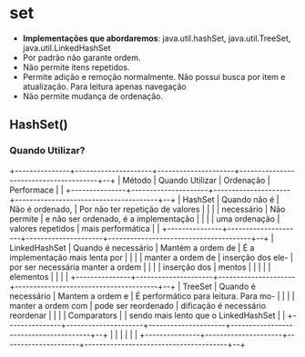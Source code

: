 # set

* **Implementações que abordaremos**: java.util.hashSet, java.util.TreeSet, java.util.LinkedHashSet
* Por padrão não garante ordem.
* Não permite itens repetidos.
* Permite adição e remoção normalmente. Não possui busca por item e atualização. Para leitura apenas navegação
* Não permite mudança de ordenação.

## HashSet()

### Quando Utilizar?
+---------------+---------------------+---------------------+---------------------------------------+--+
| Método        | Quando Utilizar     | Ordenação           | Performace                            |  |
+---------------+---------------------+---------------------+---------------------------------------+--+
| HashSet       | Quando não é        | Não é ordenado,     | Por não ter repetição de valores      |  |
|               | necessário          | Não permite         | e não ser ordenado, é a implementação |  |
|               | uma ordenação       | valores repetidos   | mais performática                     |  |
+---------------+---------------------+---------------------+---------------------------------------+--+
| LinkedHashSet | Quando é necessário | Mantém a ordem de   | É a implementação mais lenta por      |  |
|               | manter a ordem de   | inserção dos ele-   | por ser necessária manter a ordem     |  |
|               | inserção dos        | mentos              |                                       |  |
|               | elementos           |                     |                                       |  |
+---------------+---------------------+---------------------+---------------------------------------+--+
| TreeSet       | Quando é necessário | Mantem a ordem e    | É performático para leitura. Para mo- |  |
|               | manter a ordem com  | pode ser reordenado | dificação é necessário reordenar      |  |
|               | Comparators         |                     | sendo mais lento que o LinkedHashSet  |  |
+---------------+---------------------+---------------------+---------------------------------------+--+
|               |                     |                     |                                       |  |
+---------------+---------------------+---------------------+---------------------------------------+--+